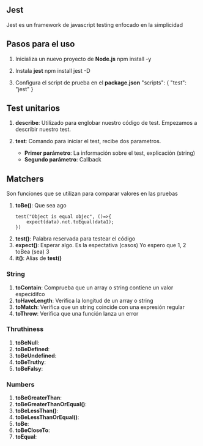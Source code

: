 ## Jest
Jest es un framework de javascript testing enfocado en la simplicidad

## Pasos para el uso
1. Inicializa un nuevo proyecto de __Node.js__
   npm install -y

2. Instala __jest__ 
   npm install jest -D

3. Configura el script de prueba en el __package.json__
   "scripts": {
        "test": "jest"
   } 

## Test unitarios
1. __describe__: Utilizado para englobar nuestro código de test. Empezamos a describir nuestro test.

1. __test__: Comando para iniciar el test, recibe dos parametros. 
    - __Primer parámetro__: La información sobre el test, explicación (string)
    - __Segundo parámetro__: Callback

## Matchers 
Son funciones que se utilizan para comparar valores en las pruebas
1. __toBe()__: Que sea ago 
    ```
    test("Object is equal objec", ()=>{
        expect(data).not.toEqual(data1);
    })
1. __test()__: Palabra reservada para testear el código 
1. __expect()__: Esperar algo. Es la espectativa (casos)
    Yo espero que 1, 2 toBea (sea) 3
1. __it()__: Alias de __test()__

### String
1. __toContain__: Comprueba que un array o string contiene un valor especídifco
1. __toHaveLength__: Verifica la longitud de un array o string
1. __toMatch__: Verifica que un string coincide con una expresión regular 
1. __toThrow__: Verifica que una función lanza un error

### Thruthiness
1. __toBeNull__:
1. __toBeDefined__:
1. __toBeUndefined__:
1. __toBeTruthy__:
1. __toBeFalsy__:

### Numbers
1. __toBeGreaterThan__:
1. __toBeGreaterThanOrEqual()__:
1. __toBeLessThan()__:
1. __toBeLessThanOrEqual()__:
1. __toBe__:
1. __toBeCloseTo__:
1. __toEqual__:

